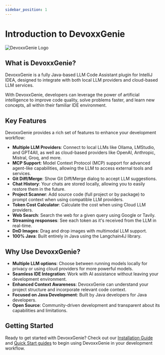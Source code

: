 ```yaml
---
sidebar_position: 1
---
```


# Introduction to DevoxxGenie

![DevoxxGenie Logo](/img/logo.svg)

## What is DevoxxGenie?

DevoxxGenie is a fully Java-based LLM Code Assistant plugin for IntelliJ IDEA, designed to integrate with both local LLM providers and cloud-based LLM services.

With DevoxxGenie, developers can leverage the power of artificial intelligence to improve code quality, solve problems faster, and learn new concepts, all within their familiar IDE environment.

## Key Features

DevoxxGenie provides a rich set of features to enhance your development workflow:

- **Multiple LLM Providers**: Connect to local LLMs like Ollama, LMStudio, and GPT4All, as well as cloud-based providers like OpenAI, Anthropic, Mistral, Groq, and more.
- **MCP Support**: Model Context Protocol (MCP) support for advanced agent-like capabilities, allowing the LLM to access external tools and services.
- **Git Diff/Merge**: Show Git Diff/Merge dialog to accept LLM suggestions.
- **Chat History**: Your chats are stored locally, allowing you to easily restore them in the future.
- **Project Scanner**: Add source code (full project or by package) to prompt context when using compatible LLM providers.
- **Token Cost Calculator**: Calculate the cost when using Cloud LLM providers.
- **Web Search**: Search the web for a given query using Google or Tavily.
- **Streaming responses**: See each token as it's received from the LLM in real-time.
- **DnD Images**: Drag and drop images with multimodal LLM support.
- **100% Java**: Built entirely in Java using the Langchain4J library.

## Why Use DevoxxGenie?

- **Multiple LLM options**: Choose between running models locally for privacy or using cloud providers for more powerful models.
- **Seamless IDE Integration**: Work with AI assistance without leaving your development environment.
- **Enhanced Context Awareness**: DevoxxGenie can understand your project structure and incorporate relevant code context.
- **Focused on Java Development**: Built by Java developers for Java developers.
- **Open Source**: Community-driven development and transparent about its capabilities and limitations.

## Getting Started

Ready to get started with DevoxxGenie? Check out our [Installation Guide](installation.md) and [Quick Start guides](quick-start-local.md) to begin using DevoxxGenie in your development workflow.
